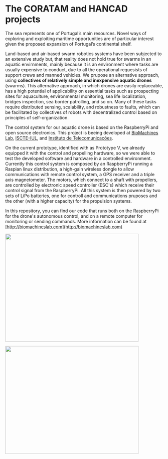 # The CORATAM and HANCAD projects #

The sea represents one of Portugal’s main resources. Novel ways of exploring and exploiting maritime opportunities are of particular interest given the proposed expansion of Portugal’s continental shelf.

Land-based and air-based swarm robotics systems have been subjected to an extensive study but, that reality does not hold true for swarms in an aquatic envirnments, mainly because it is an environment where tasks are usually expensive to conduct, due to all the operational requesists of support crews and manned vehicles. We prupose an alternative approach, using **collectives of relatively simple and inexpensive aquatic drones** (swarms). This alternative approach, in which drones are easily replaceable, has a high potential of applicability on essential tasks such as prospecting sites for aquaculture, environmental monitoring, sea life localization, bridges inspection, sea border patrolling, and so on. Many of these tasks require distributed sensing, scalability, and robustness to faults, which can be facilitated by collectives of robots with decentralized control based on principles of self-organization.

The control system for our aquatic drone is based on the RaspberryPi and open source electronics. This project is beeing developed at [BioMachines Lab](http://biomachineslab.com), [ISCTE-IUL](http://iscte-iul.pt), and [Instituto de Telecomunicações](http://www.it.pt).

On the current prototype, identified with as Prototype V, we already equipped it with the control and propelling hardware, so we were able to test the developed software and hardware in a controlled environment. Currently this control system is composed by an RaspberryPi running a Raspian linux distribution, a high-gain wireless dongle to allow communications with remote control system, a GPS receiver and a triple axis magnetometer. The motors, which connect to a shaft with propellers, are controlled by electronic speed controller (ESC's) which receive their control signal from the RaspberryPi. All this system is then powered by two sets of LiPo batteries, one for controll and communications pruposes and the other (with a higher capacity) for the propulsion systems.

In this repository, you can find our code that runs both on the RaspberryPi for the drone's autonomous control, and on a remote computer for monitoring or sending commands. More information can be found at [http://biomachineslab.com](http://biomachineslab.com)

<a href='http://www.youtube.com/watch?feature=player_embedded&v=U68stGztNWA' target='_blank'><img src='http://img.youtube.com/vi/U68stGztNWA/0.jpg' width='425' height=344 /></a>

<a href='http://www.youtube.com/watch?feature=player_embedded&v=2bq_40mxUCY' target='_blank'><img src='http://img.youtube.com/vi/2bq_40mxUCY/0.jpg' width='425' height=344 /></a>
